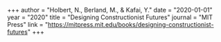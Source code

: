+++
author = "Holbert, N., Berland, M., & Kafai, Y."
date = "2020-01-01"
year = "2020"
title = "Designing Constructionist Futures"
journal = "MIT Press"
link = "https://mitpress.mit.edu/books/designing-constructionist-futures"
+++

